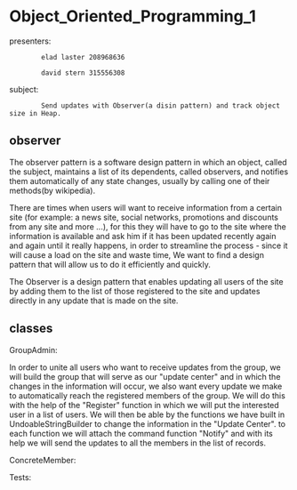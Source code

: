 # Object_Oriented_Programming_1

presenters: 

            elad laster 208968636

            david stern 315556308
            
subject: 
          
            Send updates with Observer(a disin pattern) and track object size in Heap.

## observer

The observer pattern is a software design pattern in which an object, called the subject, maintains a list of its dependents, called observers, and notifies them automatically of any state changes, usually by calling one of their methods(by wikipedia).

There are times when users will want to receive information from a certain site (for example: a news site, social networks, promotions and discounts from any site and more ...), for this they will have to go to the site where the information is available and ask him if it has been updated recently again and again until it really happens, in order to streamline the process - since it will cause a load on the site and waste time, We want to find a design pattern that will allow us to do it efficiently and quickly.

The Observer is a design pattern that enables updating all users of the site by adding them to the list of those registered to the site and updates directly in any update that is made on the site.


## classes

GroupAdmin:

In order to unite all users who want to receive updates from the group, we will build the group that will serve as our "update center" and in which the changes in the information will occur, we also want every update we make to automatically reach the registered members of the group.
We will do this with the help of the "Register" function in which we will put the interested user in a list of users. We will then be able by the functions we have built in UndoableStringBuilder to change the information in the "Update Center".
to each function we will attach the command function "Notify" and with its help we will send the updates to all the members in the list of records.

ConcreteMember:

Tests:
